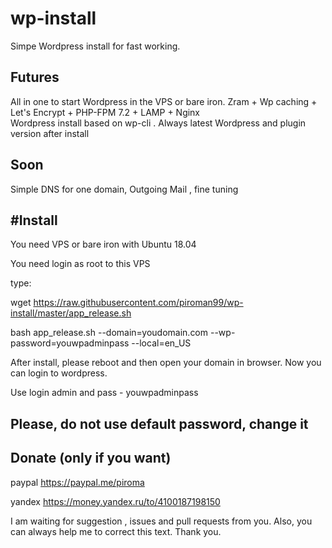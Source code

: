# wp-install
Simpe Wordpress install for fast working. 

Futures
--- 
All in one to start Wordpress in the VPS or bare iron.  Zram + Wp caching + Let's Encrypt + PHP-FPM 7.2 + LAMP + Nginx <br>
Wordpress install based on wp-cli . Always latest Wordpress and plugin version after install

Soon
---
Simple DNS for one domain, Outgoing Mail , fine tuning 


#Install
----

You need VPS or bare iron with Ubuntu 18.04 

You need login as root to this VPS

type:

wget https://raw.githubusercontent.com/piroman99/wp-install/master/app_release.sh

bash app_release.sh --domain=youdomain.com --wp-password=youwpadminpass --local=en_US

After install, please reboot and then open your domain in browser. Now you can login to wordpress. 

Use login admin and pass - youwpadminpass

Please, do not use default password, change it
----


Donate (only if you want)
---
paypal https://paypal.me/piroma

yandex https://money.yandex.ru/to/4100187198150

I am waiting for suggestion , issues and pull requests from you. 
Also, you can always help me to correct this text.
Thank you.


